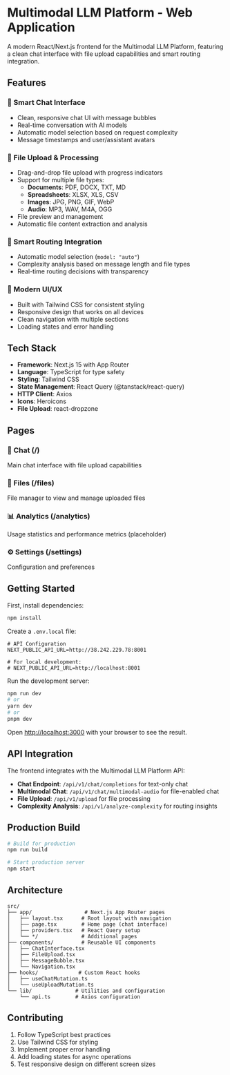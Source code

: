 # Multimodal LLM Platform - Web Application

A modern React/Next.js frontend for the Multimodal LLM Platform, featuring a clean chat interface with file upload capabilities and smart routing integration.

## Features

### 🎯 Smart Chat Interface
- Clean, responsive chat UI with message bubbles
- Real-time conversation with AI models
- Automatic model selection based on request complexity
- Message timestamps and user/assistant avatars

### 📁 File Upload & Processing
- Drag-and-drop file upload with progress indicators
- Support for multiple file types:
  - **Documents**: PDF, DOCX, TXT, MD
  - **Spreadsheets**: XLSX, XLS, CSV
  - **Images**: JPG, PNG, GIF, WebP
  - **Audio**: MP3, WAV, M4A, OGG
- File preview and management
- Automatic file content extraction and analysis

### 🧠 Smart Routing Integration
- Automatic model selection (`model: "auto"`)
- Complexity analysis based on message length and file types
- Real-time routing decisions with transparency

### 🎨 Modern UI/UX
- Built with Tailwind CSS for consistent styling
- Responsive design that works on all devices
- Clean navigation with multiple sections
- Loading states and error handling

## Tech Stack

- **Framework**: Next.js 15 with App Router
- **Language**: TypeScript for type safety
- **Styling**: Tailwind CSS
- **State Management**: React Query (@tanstack/react-query)
- **HTTP Client**: Axios
- **Icons**: Heroicons
- **File Upload**: react-dropzone

## Pages

### 💬 Chat (/)
Main chat interface with file upload capabilities

### 📂 Files (/files)
File manager to view and manage uploaded files

### 📊 Analytics (/analytics)
Usage statistics and performance metrics (placeholder)

### ⚙️ Settings (/settings)
Configuration and preferences

## Getting Started

First, install dependencies:

```bash
npm install
```

Create a `.env.local` file:

```env
# API Configuration
NEXT_PUBLIC_API_URL=http://38.242.229.78:8001

# For local development:
# NEXT_PUBLIC_API_URL=http://localhost:8001
```

Run the development server:

```bash
npm run dev
# or
yarn dev
# or
pnpm dev
```

Open [http://localhost:3000](http://localhost:3000) with your browser to see the result.

## API Integration

The frontend integrates with the Multimodal LLM Platform API:

- **Chat Endpoint**: `/api/v1/chat/completions` for text-only chat
- **Multimodal Chat**: `/api/v1/chat/multimodal-audio` for file-enabled chat
- **File Upload**: `/api/v1/upload` for file processing
- **Complexity Analysis**: `/api/v1/analyze-complexity` for routing insights

## Production Build

```bash
# Build for production
npm run build

# Start production server
npm start
```

## Architecture

```
src/
├── app/                 # Next.js App Router pages
│   ├── layout.tsx      # Root layout with navigation
│   ├── page.tsx        # Home page (chat interface)
│   ├── providers.tsx   # React Query setup
│   └── */              # Additional pages
├── components/         # Reusable UI components
│   ├── ChatInterface.tsx
│   ├── FileUpload.tsx
│   ├── MessageBubble.tsx
│   └── Navigation.tsx
├── hooks/             # Custom React hooks
│   ├── useChatMutation.ts
│   └── useUploadMutation.ts
└── lib/              # Utilities and configuration
    └── api.ts        # Axios configuration
```

## Contributing

1. Follow TypeScript best practices
2. Use Tailwind CSS for styling
3. Implement proper error handling
4. Add loading states for async operations
5. Test responsive design on different screen sizes
